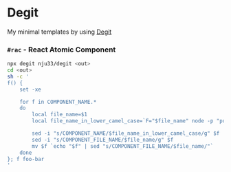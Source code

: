 # Degit

My minimal templates by using [Degit](https://github.com/Rich-Harris/degit)

### `#rac` - React Atomic Component

```sh
npx degit nju33/degit <out>
cd <out>
sh -c '
f() {
	set -xe

	for f in COMPONENT_NAME.*
	do
		local file_name=$1
		local file_name_in_lower_camel_case=`F="$file_name" node -p "process.env.F.replace(/-([a-z])/g, (_, p) => p.toUpperCase())"`

		sed -i "s/COMPONENT_NAME/$file_name_in_lower_camel_case/g" $f
		sed -i "s/COMPONENT_FILE_NAME/$file_name/g" $f
		mv $f `echo "$f" | sed "s/COMPONENT_FILE_NAME/$file_name/"`
	done
}; f foo-bar
'

```

